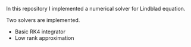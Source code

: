 In this repository I implemented a numerical solver for Lindblad equation.

Two solvers are implemented.
- Basic RK4 integrator
- Low rank approximation
